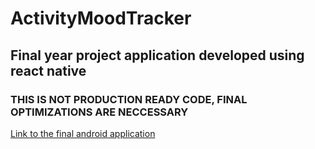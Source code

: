 # ActivityMoodTracker
## Final year project application developed using react native

### THIS IS NOT PRODUCTION READY CODE, FINAL OPTIMIZATIONS ARE NECCESSARY


[Link to the final android application](http://tiny.cc/ActivityMoodTracker)
